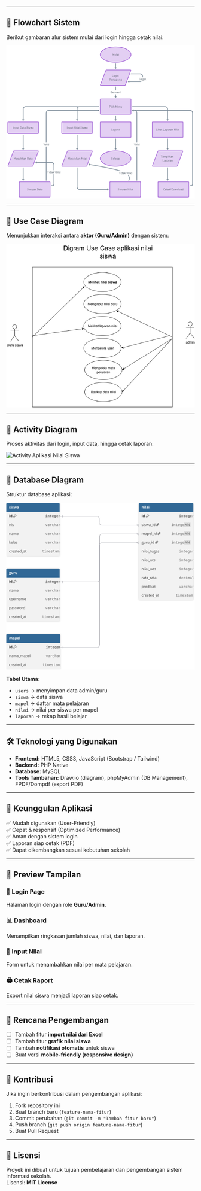 
---

## 🧭 Flowchart Sistem  

Berikut gambaran alur sistem mulai dari login hingga cetak nilai:  

![Flowchart Aplikasi Nilai Siswa](flowchart/Flowchart.png)  

---

## 🧭 Use Case Diagram  

Menunjukkan interaksi antara **aktor (Guru/Admin)** dengan sistem:  

![Use Case Aplikasi Nilai Siswa](flowchart/usecase.drawio.png)  

---

## 🧭 Activity Diagram  

Proses aktivitas dari login, input data, hingga cetak laporan:  

![Activity Aplikasi Nilai Siswa](flowchart/Activity_diagram.png)  

---

## 🧭 Database Diagram  

Struktur database aplikasi:  

![DB Diagram Aplikasi Nilai Siswa](flowchart/dbdiagram.svg)  

**Tabel Utama:**  
- `users` → menyimpan data admin/guru  
- `siswa` → data siswa  
- `mapel` → daftar mata pelajaran  
- `nilai` → nilai per siswa per mapel  
- `laporan` → rekap hasil belajar  

---

## 🛠️ Teknologi yang Digunakan  

- **Frontend:** HTML5, CSS3, JavaScript (Bootstrap / Tailwind)  
- **Backend:** PHP Native  
- **Database:** MySQL  
- **Tools Tambahan:** Draw.io (diagram), phpMyAdmin (DB Management), FPDF/Dompdf (export PDF)  

---

## 🌟 Keunggulan Aplikasi  

✅ Mudah digunakan (User-Friendly)  
✅ Cepat & responsif (Optimized Performance)  
✅ Aman dengan sistem login  
✅ Laporan siap cetak (PDF)  
✅ Dapat dikembangkan sesuai kebutuhan sekolah  

---

## 📸 Preview Tampilan  

### 🔑 Login Page  
Halaman login dengan role **Guru/Admin**.  

### 📊 Dashboard  
Menampilkan ringkasan jumlah siswa, nilai, dan laporan.  

### 📝 Input Nilai  
Form untuk menambahkan nilai per mata pelajaran.  

### 🖨️ Cetak Raport  
Export nilai siswa menjadi laporan siap cetak.  

---

## 📌 Rencana Pengembangan  

- [ ] Tambah fitur **import nilai dari Excel**  
- [ ] Tambah fitur **grafik nilai siswa**  
- [ ] Tambah **notifikasi otomatis** untuk siswa  
- [ ] Buat versi **mobile-friendly (responsive design)**  

---

## 🤝 Kontribusi  

Jika ingin berkontribusi dalam pengembangan aplikasi:  

1. Fork repository ini  
2. Buat branch baru (`feature-nama-fitur`)  
3. Commit perubahan (`git commit -m "Tambah fitur baru"`)  
4. Push branch (`git push origin feature-nama-fitur`)  
5. Buat Pull Request  

---

## 📄 Lisensi  

Proyek ini dibuat untuk tujuan pembelajaran dan pengembangan sistem informasi sekolah.  
Lisensi: **MIT License**  
